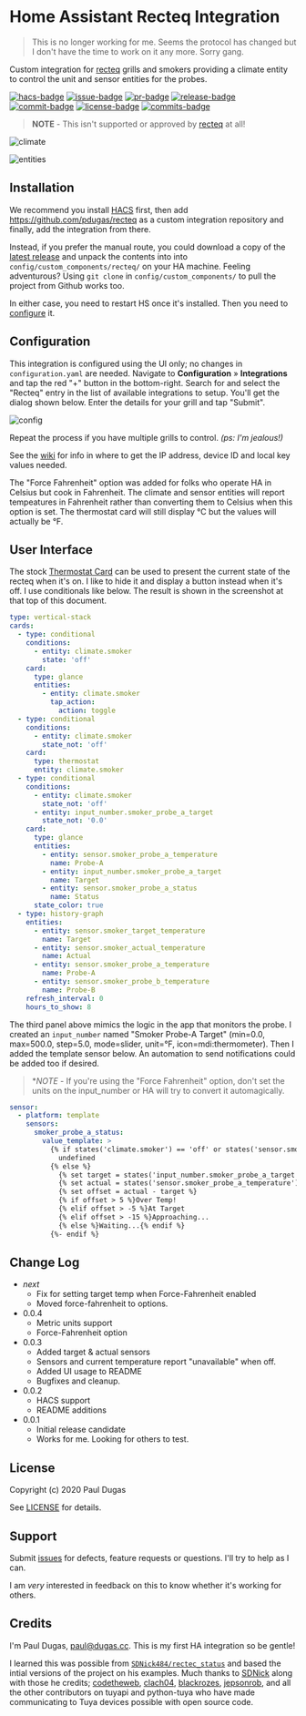 # Home Assistant Recteq Integration

> This is no longer working for me. Seems the protocol has changed but I don't have the time to work on it any more. Sorry gang.

Custom integration for [recteq][recteq] grills and smokers providing a climate
entity to control the unit and sensor entities for the probes.

[![hacs-badge](https://img.shields.io/badge/HACS-Custom-orange.svg)](https://github.com/custom-components/hacs)
[![issue-badge](https://img.shields.io/github/issues/pdugas/recteq)](https://github.com/pdugas/recteq/issues)
[![pr-badge](https://img.shields.io/github/issues-pr/pdugas/recteq)](https://github.com/pdugas/recteq/issues)
[![release-badge](https://img.shields.io/github/v/release/pdugas/recteq?sort=semver)](https://github.com/pdugas/recteq/releases/latest)
[![commit-badge](https://img.shields.io/github/last-commit/pdugas/recteq)](https://github.com/pdugas/recteq/commit/main)
[![license-badge](https://img.shields.io/github/license/pdugas/recteq)](https://github.com/pdugas/recteq/blob/main/LICENSE)
[![commits-badge](https://img.shields.io/github/commits-since/pdugas/recteq/latest/main?sort=semver)](https://github.com/pdugas/recteq/commits/main)

> **NOTE** - This isn't supported or approved by [recteq][recteq] at all!

![climate](img/climate.png)

![entities](img/entities.png)

## Installation

We recommend you install [HACS](https://hacs.xyz/) first, then add
<https://github.com/pdugas/recteq> as a custom integration repository and
finally, add the integration from there.

Instead, if you prefer the manual route, you could download a copy of the
[latest release][latest] and unpack the contents into into
`config/custom_components/recteq/` on your HA machine. Feeling adventurous?
Using `git clone` in `config/custom_components/` to pull the project from
Github works too.

In either case, you need to restart HS once it's installed. Then you need to
[configure](#configuration) it.

## Configuration

This integration is configured using the UI only; no changes in
`configuration.yaml` are needed. Navigate to **Configuration** &raquo;
**Integrations** and tap the red "+" button in the bottom-right. Search for and
select the "Recteq" entry in the list of available integrations to setup.
You'll get the dialog shown below. Enter the details for your grill and tap
"Submit".

![config](img/config.png)

Repeat the process if you have multiple grills to control. _(ps: I'm jealous!)_

See the [wiki](https://github.com/pdugas/recteq/wiki) for info in where to get
the IP address, device ID and local key values needed.

The "Force Fahrenheit" option was added for folks who operate HA in Celsius but
cook in Fahrenheit. The climate and sensor entities will report tempeatures in
Fahrenheit rather than converting them to Celsius when this option is set. The
thermostat card will still display °C but the values will actually be °F.

## User Interface

The stock [Thermostat Card](https://www.home-assistant.io/lovelace/thermostat/)
can be used to present the current state of the recteq when it's on. I like to
hide it and display a button instead when it's off. I use conditionals like
below. The result is shown in the screenshot at that top of this document.

```yaml
type: vertical-stack
cards:
  - type: conditional
    conditions:
      - entity: climate.smoker
        state: 'off'
    card:
      type: glance
      entities:
        - entity: climate.smoker
          tap_action:
            action: toggle
  - type: conditional
    conditions:
      - entity: climate.smoker
        state_not: 'off'
    card:
      type: thermostat
      entity: climate.smoker
  - type: conditional
    conditions:
      - entity: climate.smoker
        state_not: 'off'
      - entity: input_number.smoker_probe_a_target
        state_not: '0.0'
    card:
      type: glance
      entities:
        - entity: sensor.smoker_probe_a_temperature
          name: Probe-A
        - entity: input_number.smoker_probe_a_target
          name: Target
        - entity: sensor.smoker_probe_a_status
          name: Status
      state_color: true
  - type: history-graph
    entities:
      - entity: sensor.smoker_target_temperature
        name: Target
      - entity: sensor.smoker_actual_temperature
        name: Actual
      - entity: sensor.smoker_probe_a_temperature
        name: Probe-A
      - entity: sensor.smoker_probe_b_temperature
        name: Probe-B
    refresh_interval: 0
    hours_to_show: 8
```

The third panel above mimics the logic in the app that monitors the probe. I
created an `input_number` named "Smoker Probe-A Target" (min=0.0, max=500.0,
step=5.0, mode=slider, unit=°F, icon=mdi:thermometer). Then I added the
template sensor below. An automation to send notifications could be added too
if desired.

> **NOTE* - If you're using the "Force Fahrenheit" option, don't set the units
> on the input\_number or HA will try to convert it automagically.

```yaml
sensor:
  - platform: template
    sensors:
      smoker_probe_a_status:
        value_template: >
          {% if states('climate.smoker') == 'off' or states('sensor.smoker_probe_a_temperature') == 'unavailable' -%}
            undefined
          {% else %}
            {% set target = states('input_number.smoker_probe_a_target')|round %}
            {% set actual = states('sensor.smoker_probe_a_temperature')|round %}
            {% set offset = actual - target %}
            {% if offset > 5 %}Over Temp!
            {% elif offset > -5 %}At Target
            {% elif offset > -15 %}Approaching...
            {% else %}Waiting...{% endif %}
          {%- endif %}
```

## Change Log

* _next_
  * Fix for setting target temp when Force-Fahrenheit enabled
  * Moved force-fahrenheit to options.
* 0.0.4
  * Metric units support
  * Force-Fahrenheit option
* 0.0.3 
  * Added target & actual sensors
  * Sensors and current temperature report "unavailable" when off.
  * Added UI usage to README
  * Bugfixes and cleanup.
* 0.0.2 
  * HACS support
  * README additions
* 0.0.1 
  * Initial release candidate
  * Works for me. Looking for others to test.

## License

Copyright (c) 2020 Paul Dugas

See [LICENSE](LICENSE) for details.

## Support

Submit [issues](https://github.com/pdugas/recteq/issues) for defects, feature
requests or questions. I'll try to help as I can.

I am *very* interested in feedback on this to know whether it's working for
others.

## Credits

I'm Paul Dugas, <paul@dugas.cc>. This is my first HA integration so be gentle!

I learned this was possible from [`SDNick484/rectec_status`][rectec_status] and
based the intial versions of the project on his examples. Much thanks to
[SDNick](https://github.com/SDNick484/) along with those he credits;
[codetheweb](https://github.com/codetheweb/),
[clach04](https://github.com/clach04),
[blackrozes](https://github.com/blackrozes),
[jepsonrob](https://github.com/jepsonrob), and all the other contributors on
tuyapi and python-tuya who have made communicating to Tuya devices possible
with open source code.

[recteq]: https://www.recteq.com/
[latest]: https://github.com/pdugas/recteq/releases/latest
[rectec_status]: https://github.com/SDNick484/rectec_status
